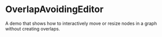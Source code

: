 # OverlapAvoidingEditor

A demo that shows how to interactively move or resize nodes in a graph without creating overlaps.
